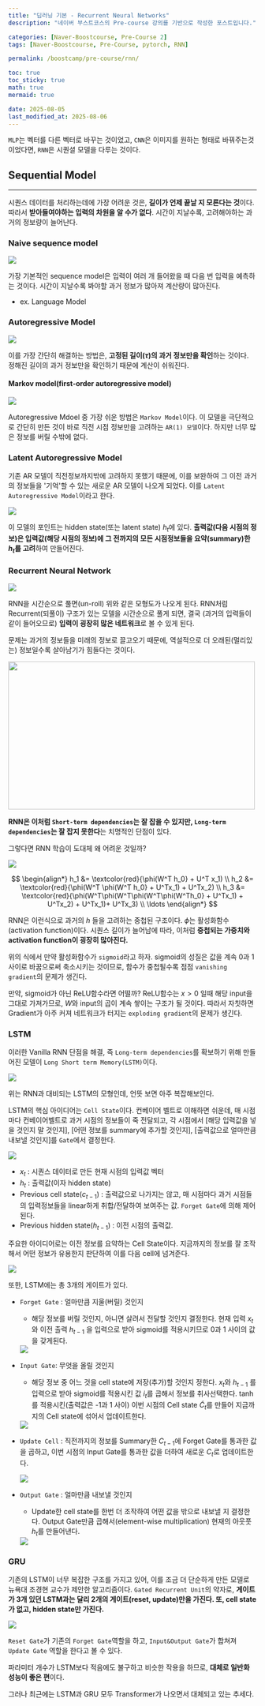 ```yaml
---
title: "딥러닝 기본 - Recurrent Neural Networks"
description: "네이버 부스트코스의 Pre-course 강의를 기반으로 작성한 포스트입니다."

categories: [Naver-Boostcourse, Pre-Course 2]
tags: [Naver-Boostcourse, Pre-Course, pytorch, RNN]

permalink: /boostcamp/pre-course/rnn/

toc: true
toc_sticky: true
math: true
mermaid: true

date: 2025-08-05
last_modified_at: 2025-08-06
---
```


`MLP`는 벡터를 다른 벡터로 바꾸는 것이었고, `CNN`은 이미지를 원하는 형태로 바꿔주는것이었다면, `RNN`은 시퀀셜 모델을 다루는 것이다.

## Sequential Model
----------

시퀀스 데이터를 처리하는데에 가장 어려운 것은, **길이가 언제 끝날 지 모른다는 것**이다. 따라서 **받아들여야하는 입력의 차원을 알 수가 없다**. 시간이 지날수록, 고려해야하는 과거의 정보량이 늘어난다.

### Naive sequence model

<img src="https://velog.velcdn.com/images%2Fhanlyang0522%2Fpost%2F51f2f295-967b-4b00-af41-631bc464269d%2Fimage.png">

가장 기본적인 sequence model은 입력이 여러 개 들어왔을 때 다음 번 입력을 예측하는 것이다. 시간이 지날수록 봐야할 과거 정보가 많아져 계산량이 많아진다.
- ex. Language Model


### Autoregressive Model

<img src="https://velog.velcdn.com/images%2Fhanlyang0522%2Fpost%2F32ea3a44-e6db-4222-bdc7-48c50efe5d51%2Fimage.png">

이를 가장 간단히 해결하는 방법은, **고정된 길이($\tau$)의 과거 정보만을 확인**하는 것이다. 정해진 길이의 과거 정보만을 확인하기 때문에 계산이 쉬워진다.

#### Markov model(first-order autoregressive model)

<img src="https://velog.velcdn.com/images%2Fhanlyang0522%2Fpost%2Fba28002b-7a14-481e-a439-eb65853a7715%2Fimage.png">

Autoregressive Mdoel 중 가장 쉬운 방법은 `Markov Model`이다. 이 모델을 극단적으로 간단히 만든 것이 바로 직전 시점 정보만을 고려하는 `AR(1) 모델`이다. 하지만 너무 많은 정보를 버릴 수밖에 없다.

### Latent Autoregressive Model

기존 AR 모델이 직전정보까지밖에 고려하지 못했기 때문에, 이를 보완하여 그 이전 과거의 정보들을 '기억'할 수 있는 새로운 AR 모델이 나오게 되었다. 이를 `Latent Autoregressive Model`이라고 한다.

<img src="../assets/img/post/naver-boostcamp/Latent_autoregressive_model.png">

이 모델의 포인트는 hidden state(또는 latent state) $h_t$에 있다. **출력값(다음 시점의 정보)은 입력값(해당 시점의 정보)에 그 전까지의 모든 시점정보들을 요약(summary)한 $h_t$를 고려**하여 만들어진다.

### Recurrent Neural Network

<img src="https://blogik.netlify.app/static/34a870b0e60d513e7153b3f27fa66786/2bef9/rnn-unrolled.png">

RNN을 시간순으로 풀면(un-roll) 위와 같은 모형도가 나오게 된다. RNN처럼 Recurrent(되풀이) 구조가 있는 모델을 시간순으로 풀게 되면, 결국 (과거의 입력들이 같이 들어오므로) **입력이 굉장히 많은 네트워크**로 볼 수 있게 된다.

문제는 과거의 정보들을 미래의 정보로 끌고오기 때문에, 역설적으로 더 오래된(멀리있는) 정보일수록 살아남기가 힘들다는 것이다. 

<img src="https://colah.github.io/posts/2015-08-Understanding-LSTMs/img/RNN-longtermdependencies.png" width="500" height="300">

 **RNN은 이처럼 `Short-term dependencies`는 잘 잡을 수 있지만, `Long-term dependencies`는 잘 잡지 못한다**는 치명적인 단점이 있다.

그렇다면 RNN 학습이 도대체 왜 어려운 것일까?

<img src="../assets/img/post/naver-boostcamp/recurrent_neural_network.png">

$$
\begin{align*}
h_1 &= \textcolor{red}{\phi(W^T h_0} + U^T x_1) \\
h_2 &= \textcolor{red}{\phi(W^T \phi(W^T h_0} + U^Tx_1) + U^Tx_2) \\
h_3 &= \textcolor{red}{\phi(W^T\phi(W^T\phi(W^T\phi(W^Th_0} + U^Tx_1) + U^Tx_2) + U^Tx_1)+ U^Tx_3) \\
\ldots
\end{align*}
$$

RNN은 이런식으로 과거의 $h$ 들을 고려하는 중첩된 구조이다. $\phi$는 활성화함수(activation function)이다. 시퀀스 길이가 늘어남에 따라, 이처럼 **중첩되는 가중치와 activation function이 굉장히 많아진다.**

위의 식에서 만약 활성화함수가 `sigmoid`라고 하자. sigmoid의 성질은 값을 계속 0과 1사이로 바꿈으로써 축소시키는 것이므로, 함수가 중첩될수록 점점 `vanishing gradient`의 문제가 생긴다.

만약, sigmoid가 아닌 ReLU함수라면 어떨까? ReLU함수는 $x>0$ 일때 해당 input을 그대로 가져가므로, $W$와 input의 곱이 계속 쌓이는 구조가 될 것이다. 따라서 자칫하면 Gradient가 아주 커져 네트워크가 터지는 `exploding gradient`의 문제가 생긴다.

### LSTM

이러한 Vanilla RNN 단점을 해결, 즉 `Long-term dependencies`를 확보하기 위해 만들어진 모델이 `Long Short term Memory(LSTM)`이다.

<img src="../assets/img/post/naver-boostcamp/lstm.png">

위는 RNN과 대비되는 LSTM의 모형인데, 언뜻 보면 아주 복잡해보인다.

LSTM의 핵심 아이디어는 `Cell State`이다. 컨베이어 벨트로 이해하면 쉬운데, 매 시점마다 컨베이어벨트로 과거 시점의 정보들이 죽 전달되고, 각 시점에서 [해당 입력값을 넣을 것인지 말 것인지], [어떤 정보를 summary에 추가할 것인지], [출력값으로 얼마만큼 내보낼 것인지]를 `Gate`에서 결정한다.

<img src="https://wikidocs.net/images/page/152773/2.JPG">


- $x_t$ : 시퀀스 데이터로 만든 현재 시점의 입력값 벡터
- $h_t$ : 출력값(이자 hidden state)
- Previous cell state($c_{t-1}$) : 출력값으로 나가지는 않고, 매 시점마다 과거 시점들의 입력정보들을 linear하게 취합/전달하여 보여주는 값. `Forget Gate`에 의해 제어된다.
- Previous hidden state($h_{t-1}$) : 이전 시점의 출력값.

주요한 아이디어로는 이전 정보를 요약하는 Cell State이다. 지금까지의 정보를 잘 조작해서 어떤 정보가 유용한지 판단하여 이를 다음 cell에 넘겨준다.

<img src="https://colah.github.io/posts/2015-08-Understanding-LSTMs/img/LSTM3-C-line.png">

또한, LSTM에는 총 3개의 게이트가 있다. 

- `Forget Gate` : 얼마만큼 지울(버릴) 것인지
    - 해당 정보를 버릴 것인지, 아니면 살려서 전달할 것인지 결정한다. 현재 입력 $x_t$ 와 이전 출력 $h_{t−1}$ ​을 입력으로 받아 sigmoid를 적용시키므로 0과 1 사이의 값을 갖게된다.

    <img src="https://colah.github.io/posts/2015-08-Understanding-LSTMs/img/LSTM3-focus-f.png">

- `Input Gate`: 무엇을 올릴 것인지
    - 해당 정보 중 어느 것을 cell state에 저장(추가)할 것인지 정한다. $x_t$와 $h_{t-1}$ 를 입력으로 받아 sigmoid를 적용시킨 값 $i_t$를 곱해서 정보를 취사선택한다. tanh를 적용시킨(출력값은 -1과 1 사이) 이번 시점의 Cell state $\tilde{C}_t$를 만들어 지금까지의 Cell state에 섞어서 업데이트한다.

    <img src="https://colah.github.io/posts/2015-08-Understanding-LSTMs/img/LSTM3-focus-i.png">

- `Update Cell` : 직전까지의 정보를 Summary한 $C_{t-1}$에 Forget Gate를 통과한 값을 곱하고, 이번 시점의 Input Gate를 통과한 값을 더하여 새로운 $C_t$로 업데이트한다.

    <img src="https://colah.github.io/posts/2015-08-Understanding-LSTMs/img/LSTM3-focus-C.png">

- `Output Gate` : 얼마만큼 내보낼 것인지
    - Update한 cell state를 한번 더 조작하여 어떤 값을 밖으로 내보낼 지 결정한다. Output Gate만큼 곱해서(element-wise multiplication) 현재의 아웃풋 $h_t$를 만들어낸다.

    <img src="https://colah.github.io/posts/2015-08-Understanding-LSTMs/img/LSTM3-focus-o.png">

### GRU

기존의 LSTM이 너무 복잡한 구조를 가지고 있어, 이를 조금 더 단순하게 만든 모델로 뉴욕대 조경현 교수가 제안한 알고리즘이다. `Gated Recurrent Unit`의 약자로, **게이트가 3개 있던 LSTM과는 달리 2개의 게이트(reset, update)만을 가진다. 또, cell state가 없고, hidden state만 가진다.**

<img src="https://blogik.netlify.app/static/f2716bc289734d8b545926b38a224692/2bef9/gru.png">

`Reset Gate`가 기존의 `Forget Gate`역할을 하고, `Input&Output Gate`가 합쳐져 `Update Gate` 역할을 한다고 볼 수 있다.

파라미터 개수가 LSTM보다 적음에도 불구하고 비슷한 작용을 하므로, **대체로 일반화 성능이 좋은 편**이다.

그러나 최근에는 LSTM과 GRU 모두 Transformer가 나오면서 대체되고 있는 추세다.